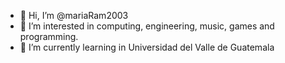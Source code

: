 - 👋 Hi, I’m @mariaRam2003
- 👀 I’m interested in computing, engineering, music, games and programming.
- 🌱 I’m currently learning in Universidad del Valle de Guatemala

<!---
mariaRam2003/mariaRam2003 is a ✨ special ✨ repository because its `README.md` (this file) appears on your GitHub profile.
You can click the Preview link to take a look at your changes.
--->

